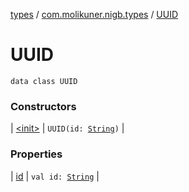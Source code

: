 [types](../../index.md) / [com.molikuner.nigb.types](../index.md) / [UUID](./index.md)

# UUID

`data class UUID`

### Constructors

| [&lt;init&gt;](-init-.md) | `UUID(id: `[`String`](https://kotlinlang.org/api/latest/jvm/stdlib/kotlin/-string/index.html)`)` |

### Properties

| [id](id.md) | `val id: `[`String`](https://kotlinlang.org/api/latest/jvm/stdlib/kotlin/-string/index.html) |

